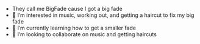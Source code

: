 - They call me BigFade cause I got a big fade
- 👀 I’m interested in music, working out, and getting a haircut to fix my big fade
- 🌱 I’m currently learning how to get a smaller fade
- 💞️ I’m looking to collaborate on music and getting haircuts

<!---
BigFade/BigFade is a ✨ special ✨ repository because its `README.md` (this file) appears on your GitHub profile.
You can click the Preview link to take a look at your changes.
--->
